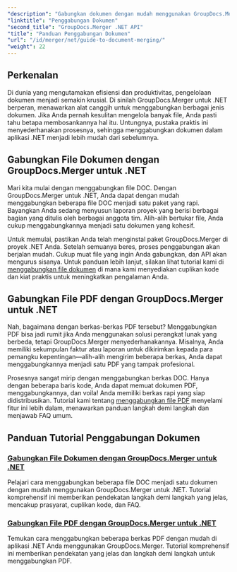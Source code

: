 ```yaml
---
"description": "Gabungkan dokumen dengan mudah menggunakan GroupDocs.Merger untuk .NET. Jelajahi tutorial langkah demi langkah tentang cara menggabungkan file DOC dan PDF secara efektif."
"linktitle": "Penggabungan Dokumen"
"second_title": "GroupDocs.Merger .NET API"
"title": "Panduan Penggabungan Dokumen"
"url": "/id/merger/net/guide-to-document-merging/"
"weight": 22
---
```


## Perkenalan

Di dunia yang mengutamakan efisiensi dan produktivitas, pengelolaan dokumen menjadi semakin krusial. Di sinilah GroupDocs.Merger untuk .NET berperan, menawarkan alat canggih untuk menggabungkan berbagai jenis dokumen. Jika Anda pernah kesulitan mengelola banyak file, Anda pasti tahu betapa membosankannya hal itu. Untungnya, pustaka praktis ini menyederhanakan prosesnya, sehingga menggabungkan dokumen dalam aplikasi .NET menjadi lebih mudah dari sebelumnya.

## Gabungkan File Dokumen dengan GroupDocs.Merger untuk .NET

Mari kita mulai dengan menggabungkan file DOC. Dengan GroupDocs.Merger untuk .NET, Anda dapat dengan mudah menggabungkan beberapa file DOC menjadi satu paket yang rapi. Bayangkan Anda sedang menyusun laporan proyek yang berisi berbagai bagian yang ditulis oleh berbagai anggota tim. Alih-alih bertukar file, Anda cukup menggabungkannya menjadi satu dokumen yang kohesif. 

Untuk memulai, pastikan Anda telah menginstal paket GroupDocs.Merger di proyek .NET Anda. Setelah semuanya beres, proses penggabungan akan berjalan mudah. Cukup muat file yang ingin Anda gabungkan, dan API akan mengurus sisanya. Untuk panduan lebih lanjut, silakan lihat tutorial kami di [menggabungkan file dokumen](./merge-document-files/) di mana kami menyediakan cuplikan kode dan kiat praktis untuk meningkatkan pengalaman Anda.

## Gabungkan File PDF dengan GroupDocs.Merger untuk .NET

Nah, bagaimana dengan berkas-berkas PDF tersebut? Menggabungkan PDF bisa jadi rumit jika Anda menggunakan solusi perangkat lunak yang berbeda, tetapi GroupDocs.Merger menyederhanakannya. Misalnya, Anda memiliki sekumpulan faktur atau laporan untuk dikirimkan kepada para pemangku kepentingan—alih-alih mengirim beberapa berkas, Anda dapat menggabungkannya menjadi satu PDF yang tampak profesional.

Prosesnya sangat mirip dengan menggabungkan berkas DOC. Hanya dengan beberapa baris kode, Anda dapat memuat dokumen PDF, menggabungkannya, dan voila! Anda memiliki berkas rapi yang siap didistribusikan. Tutorial kami tentang [menggabungkan file PDF](./merge-pdf-files/) menyelami fitur ini lebih dalam, menawarkan panduan langkah demi langkah dan menjawab FAQ umum.

## Panduan Tutorial Penggabungan Dokumen
### [Gabungkan File Dokumen dengan GroupDocs.Merger untuk .NET](./merge-document-files/)
Pelajari cara menggabungkan beberapa file DOC menjadi satu dokumen dengan mudah menggunakan GroupDocs.Merger untuk .NET. Tutorial komprehensif ini memberikan pendekatan langkah demi langkah yang jelas, mencakup prasyarat, cuplikan kode, dan FAQ.
### [Gabungkan File PDF dengan GroupDocs.Merger untuk .NET](./merge-pdf-files/)
Temukan cara menggabungkan beberapa berkas PDF dengan mudah di aplikasi .NET Anda menggunakan GroupDocs.Merger. Tutorial komprehensif ini memberikan pendekatan yang jelas dan langkah demi langkah untuk menggabungkan PDF.